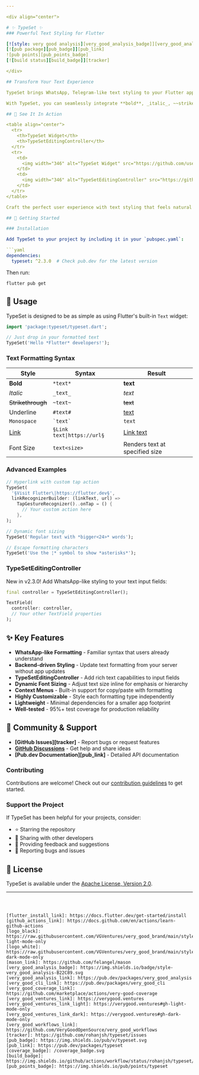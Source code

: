 ```yaml
---

<div align="center">

# ✨ TypeSet ✨
### Powerful Text Styling for Flutter

[![style: very good analysis][very_good_analysis_badge]][very_good_analysis_link]
[![pub package][pub_badge]][pub_link]
![pub points][pub_points_badge]
[![build status][build_badge]][tracker]

</div>

## Transform Your Text Experience

TypeSet brings WhatsApp, Telegram-like text styling to your Flutter apps with a powerful twist. Create rich, dynamic text experiences that can be driven by your backend or controlled directly in your UI.

With TypeSet, you can seamlessly integrate **bold**, _italic_, ~~strikethrough~~, underlined text, `monospace`, hyperlinks, and even dynamic font sizing without complex widgets or convoluted styling code.

## 📱 See It In Action

<table align="center">
  <tr>
    <th>TypeSet Widget</th>
    <th>TypeSetEditingController</th>
  </tr>
  <tr>
    <td>
      <img width="346" alt="TypeSet Widget" src="https://github.com/user-attachments/assets/a0f9695d-5735-426d-9f66-5e7e991791fa">
    </td>
    <td>
      <img width="346" alt="TypeSetEditingController" src="https://github.com/user-attachments/assets/6ecc0930-c38f-4253-807c-c8fcd8fb6482">
    </td>
  </tr>
</table>

Craft the perfect user experience with text styling that feels natural to your users. TypeSet makes it easy to implement rich text features that would otherwise require complex custom solutions.

## 🚀 Getting Started

### Installation

Add TypeSet to your project by including it in your `pubspec.yaml`:

```yaml
dependencies:
  typeset: ^2.3.0  # Check pub.dev for the latest version
```

Then run:

```shell
flutter pub get
```

## 💎 Usage

TypeSet is designed to be as simple as using Flutter's built-in `Text` widget:

```dart
import 'package:typeset/typeset.dart';

// Just drop in your formatted text
TypeSet('Hello *Flutter* developers!');
```

### Text Formatting Syntax

| Style | Syntax | Result |
|-------|--------|--------|
| **Bold** | `*text*` | **text** |
| _Italic_ | `_text_` | _text_ |
| ~~Strikethrough~~ | `~text~` | ~~text~~ |
| Underline | `#text#` | <ins>text</ins> |
| `Monospace` | `` `text` `` | `text` |
| [Link](https://flutter.dev) | `§Link text\|https://url§` | [Link text](https://url) |
| Font Size | `text<size>` | Renders text at specified size |

### Advanced Examples

```dart
// Hyperlink with custom tap action
TypeSet(
  '§Visit Flutter\|https://flutter.dev§',
  linkRecognizerBuilder: (linkText, url) =>
    TapGestureRecognizer()..onTap = () {
      // Your custom action here
    },
);

// Dynamic font sizing
TypeSet('Regular text with *bigger<24>* words');

// Escape formatting characters
TypeSet('Use the ¦* symbol to show *asterisks*');
```

### TypeSetEditingController

New in v2.3.0! Add WhatsApp-like styling to your text input fields:

```dart
final controller = TypeSetEditingController();

TextField(
  controller: controller,
  // Your other TextField properties
);
```
## ✨ Key Features

- **WhatsApp-like Formatting** - Familiar syntax that users already understand
- **Backend-driven Styling** - Update text formatting from your server without app updates
- **TypeSetEditingController** - Add rich text capabilities to input fields
- **Dynamic Font Sizing** - Adjust text size inline for emphasis or hierarchy
- **Context Menus** - Built-in support for copy/paste with formatting
- **Highly Customizable** - Style each formatting type independently
- **Lightweight** - Minimal dependencies for a smaller app footprint
- **Well-tested** - 95%+ test coverage for production reliability

## 🤝 Community & Support

- **[GitHub Issues][tracker]** - Report bugs or request features
- **[GitHub Discussions](https://github.com/rohanjsh/typeset/discussions)** - Get help and share ideas
- **[Pub.dev Documentation][pub_link]** - Detailed API documentation

### Contributing

Contributions are welcome! Check out our [contribution guidelines](https://github.com/rohanjsh/typeset/blob/main/CONTRIBUTING.md) to get started.

### Support the Project

If TypeSet has been helpful for your projects, consider:
- ⭐ Starring the repository
- 🔄 Sharing with other developers
- 💬 Providing feedback and suggestions
- 🐛 Reporting bugs and issues

## 📝 License

TypeSet is available under the [Apache License, Version 2.0](https://github.com/rohanjsh/typeset/blob/main/LICENSE).

---
```



[flutter_install_link]: https://docs.flutter.dev/get-started/install
[github_actions_link]: https://docs.github.com/en/actions/learn-github-actions
[logo_black]: https://raw.githubusercontent.com/VGVentures/very_good_brand/main/styles/README/vgv_logo_black.png#gh-light-mode-only
[logo_white]: https://raw.githubusercontent.com/VGVentures/very_good_brand/main/styles/README/vgv_logo_white.png#gh-dark-mode-only
[mason_link]: https://github.com/felangel/mason
[very_good_analysis_badge]: https://img.shields.io/badge/style-very_good_analysis-B22C89.svg
[very_good_analysis_link]: https://pub.dev/packages/very_good_analysis
[very_good_cli_link]: https://pub.dev/packages/very_good_cli
[very_good_coverage_link]: https://github.com/marketplace/actions/very-good-coverage
[very_good_ventures_link]: https://verygood.ventures
[very_good_ventures_link_light]: https://verygood.ventures#gh-light-mode-only
[very_good_ventures_link_dark]: https://verygood.ventures#gh-dark-mode-only
[very_good_workflows_link]: https://github.com/VeryGoodOpenSource/very_good_workflows
[tracker]: https://github.com/rohanjsh/typeset/issues
[pub_badge]: https://img.shields.io/pub/v/typeset.svg
[pub_link]: https://pub.dev/packages/typeset
[coverage_badge]: /coverage_badge.svg
[build_badge]: https://img.shields.io/github/actions/workflow/status/rohanjsh/typeset/main.yaml
[pub_points_badge]: https://img.shields.io/pub/points/typeset
